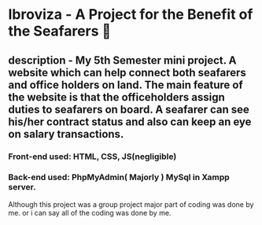 # Ibroviza - A Project for the Benefit of the Seafarers 💙
## description - My 5th Semester mini project. A website which can help connect both seafarers and office holders on land. The main feature of the website is that the officeholders assign duties to seafarers on board. A seafarer can see his/her contract status and also can keep an eye on salary transactions.

### Front-end used: HTML, CSS, JS(negligible) 
### Back-end used: PhpMyAdmin( Majorly ) MySql in Xampp server.

Although this project was a group project major part of coding was done by me. or i can say all of the coding was done by me.
